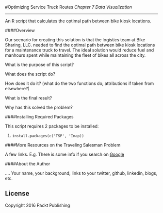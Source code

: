 #Optimizing Service Truck Routes
*Chapter 7 Data Visualization*

-------

An R script that calculates the optimal path between bike kiosk locations.

####Overview

Our scenario for creating this solution is that the logistics team at Bike Sharing, LLC. needed to find the optimal path between bike kiosk locations for a maintenance truck to travel. The ideal solution would reduce fuel and manhours spent while maintaining the fleet of bikes all across the city.

What is the purpose of this script?

What does the script do?

How does it do it? (what do the two functions do, attributions if taken from elsewhere?)

What is the final result?

Why has this solved the problem?

####Installing Required Packages

This script requires 2 packages to be installed:

1. `install.packages(c('TSP', 'Imap))`

####More Resources on the Traveling Salesman Problem

A few links. E.g. There is some info if you search on [Google](https://www.google.com)

####About the Author

.... Your name, your background, links to your twitter, github, linkedin, blogs, etc.

License
-------
Copyright 2016 Packt Publishing